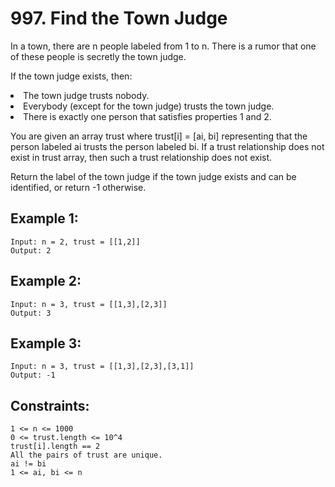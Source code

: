 # 997. Find the Town Judge
     
In a town, there are n people labeled from 1 to n. There is a rumor that one of these people is secretly the town judge.

If the town judge exists, then:

<li>The town judge trusts nobody.</li>
<li>Everybody (except for the town judge) trusts the town judge.</li>
<li>There is exactly one person that satisfies properties 1 and 2.</li>

You are given an array trust where trust[i] = [ai, bi] representing that the person labeled ai trusts the person labeled bi. If a trust relationship does not exist in trust array, then such a trust relationship does not exist.

Return the label of the town judge if the town judge exists and can be identified, or return -1 otherwise.

## Example 1:

    Input: n = 2, trust = [[1,2]]
    Output: 2
## Example 2:

    Input: n = 3, trust = [[1,3],[2,3]]
    Output: 3
## Example 3:

    Input: n = 3, trust = [[1,3],[2,3],[3,1]]
    Output: -1
## Constraints:

    1 <= n <= 1000
    0 <= trust.length <= 10^4
    trust[i].length == 2
    All the pairs of trust are unique.
    ai != bi
    1 <= ai, bi <= n